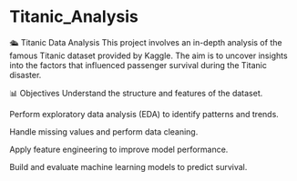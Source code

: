 # Titanic_Analysis
🛳 Titanic Data Analysis
This project involves an in-depth analysis of the famous Titanic dataset provided by Kaggle. The aim is to uncover insights into the factors that influenced passenger survival during the Titanic disaster.

📊 Objectives
Understand the structure and features of the dataset.

Perform exploratory data analysis (EDA) to identify patterns and trends.

Handle missing values and perform data cleaning.

Apply feature engineering to improve model performance.

Build and evaluate machine learning models to predict survival.
